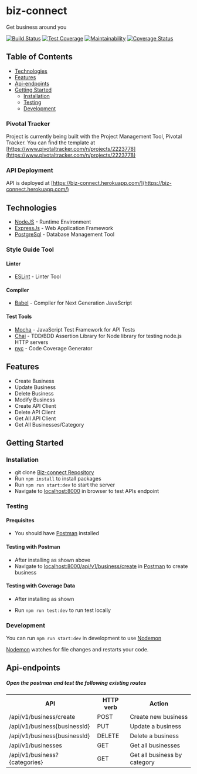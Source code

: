 # biz-connect
Get business around you

[![Build Status](https://travis-ci.org/DanielAdek/biz-connect.svg?branch=develop)](https://travis-ci.org/DanielAdek/biz-connect) [![Test Coverage](https://api.codeclimate.com/v1/badges/5ee95a9ac9154da378f8/test_coverage)](https://codeclimate.com/github/DanielAdek/biz-connect/test_coverage) [![Maintainability](https://api.codeclimate.com/v1/badges/5ee95a9ac9154da378f8/maintainability)](https://codeclimate.com/github/DanielAdek/biz-connect/maintainability) [![Coverage Status](https://coveralls.io/repos/github/DanielAdek/biz-connect/badge.svg?branch=develop)](https://coveralls.io/github/DanielAdek/biz-connect?branch=develop)


## Table of Contents

 * [Technologies](#technologies)
 * [Features](#features)
 * [Api-endpoints](#api-endpoints)
 * [Getting Started](#getting-started)
    * [Installation](#installation)
    * [Testing](#testing)
    * [Development](#development)
    
    

### Pivotal Tracker
Project is currently being built with the Project Management Tool, Pivotal Tracker.
You can find the template at [https://www.pivotaltracker.com/n/projects/2223778](https://www.pivotaltracker.com/n/projects/2223778)


### API Deployment
API is deployed at [https://biz-connect.herokuapp.com/](https://biz-connect.herokuapp.com/)

## Technologies

* [NodeJS](https://nodejs.org/) - Runtime Environment
* [ExpressJs](https://expressjs.com/) - Web Application Framework
* [PostgreSql](https://www.postgresql.org/) - Database Management Tool

### Style Guide Tool

#### Linter

* [ESLint](https://eslint.org/) - Linter Tool

#### Compiler

* [Babel](https://babeljs.io/) - Compiler for Next Generation JavaScript

#### Test Tools

* [Mocha](https://mochajs.org/) - JavaScript Test Framework for API Tests
* [Chai](http://chaijs.com/) - TDD/BDD Assertion Library for Node
  library for testing node.js HTTP servers
* [nyc](https://istanbul.js.org/) - Code Coverage Generator

## Features

* Create Business
* Update Business
* Delete Business
* Modify Business
* Create API Client
* Delete API Client
* Get All API Client
* Get All Businesses/Category

## Getting Started

### Installation

* git clone [Biz-connect Repository](https://github.com/DanielAdek/biz-connect) 
* Run `npm install` to install packages
* Run `npm run start:dev` to start the server
* Navigate to [localhost:8000](http://localhost:3000/App/src/markup/index.html) in browser to test APIs endpoint

### Testing

#### Prequisites

* You should have [Postman](https://getpostman.com/) installed

#### Testing with Postman

* After installing as shown above
* Navigate to [localhost:8000/api/v1/business/create](http://localhost:3000/api/v1/business/create) in
  [Postman](https://getpostman.com/) to create business

#### Testing with Coverage Data

* After installing as shown 

* Run `npm run test:dev` to run test locally

### Development
You can run `npm run start:dev` in development to use [Nodemon](https://nodemon.io/)

[Nodemon](https://nodemon.io/) watches for file changes and restarts your code. 

## Api-endpoints


##### Open the postman and test the following existing routes
<table>
    <tr>
        <th>API</th>
        <th>HTTP verb</th>
        <th>Action</th>
    </tr>
    <tr>
        <td>/api/v1/business/create</td>
        <td>POST</td>
        <td>Create new business</td>
    </tr>
    <tr>
        <td>/api/v1/business{businessId}</td>
        <td>PUT</td>
        <td>Update a business</td>
    </tr>
    <tr>
        <td>/api/v1/business{businessId}</td>
        <td>DELETE</td>
        <td>Delete a business</td>
    </tr>
    <tr>
        <td>/api/v1/businesses</td>
        <td>GET</td>
        <td>Get all businesses</td>
    </tr>
    <tr>
        <td>/api/v1/business?{categories}</td>
        <td>GET</td>
        <td>Get all business by category</td>
    </tr>
</table>